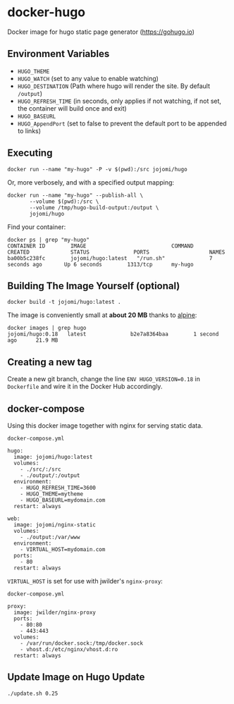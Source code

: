 # docker-hugo

Docker image for hugo static page generator (https://gohugo.io)


## Environment Variables

* `HUGO_THEME`
* `HUGO_WATCH` (set to any value to enable watching)
* `HUGO_DESTINATION` (Path where hugo will render the site. By default `/output`)
* `HUGO_REFRESH_TIME` (in seconds, only applies if not watching, if not set, the container will build once and exit)
* `HUGO_BASEURL`
* `HUGO_AppendPort` (set to false to prevent the default port to be appended to links)


## Executing

    docker run --name "my-hugo" -P -v $(pwd):/src jojomi/hugo

Or, more verbosely, and with a specified output mapping:

    docker run --name "my-hugo" --publish-all \
           --volume $(pwd):/src \
           --volume /tmp/hugo-build-output:/output \
           jojomi/hugo

Find your container:

    docker ps | grep "my-hugo"
    CONTAINER ID        IMAGE                           COMMAND                CREATED             STATUS              PORTS                   NAMES
    ba00b5c238fc        jojomi/hugo:latest   "/run.sh"              7 seconds ago       Up 6 seconds        1313/tcp      my-hugo


## Building The Image Yourself (optional)

    docker build -t jojomi/hugo:latest .

The image is conveniently small at **about 20 MB** thanks to [alpine](http://gliderlabs.viewdocs.io/docker-alpine):

    docker images | grep hugo
    jojomi/hugo:0.18   latest              b2e7a8364baa        1 second ago      21.9 MB



## Creating a new tag

Create a new git branch, change the line `ENV HUGO_VERSION=0.18` in `Dockerfile` and wire it in the Docker Hub accordingly.


## docker-compose

Using this docker image together with nginx for serving static data.

`docker-compose.yml`

```
hugo:
  image: jojomi/hugo:latest
  volumes:
    - ./src/:/src
    - ./output/:/output
  environment:
    - HUGO_REFRESH_TIME=3600
    - HUGO_THEME=mytheme
    - HUGO_BASEURL=mydomain.com
  restart: always

web:
  image: jojomi/nginx-static
  volumes:
    - ./output:/var/www
  environment:
    - VIRTUAL_HOST=mydomain.com
  ports:
    - 80
  restart: always
```

`VIRTUAL_HOST` is set for use with jwilder's `nginx-proxy`:

`docker-compose.yml`

```
proxy:
  image: jwilder/nginx-proxy
  ports:
    - 80:80
    - 443:443
  volumes:
    - /var/run/docker.sock:/tmp/docker.sock
    - vhost.d:/etc/nginx/vhost.d:ro
  restart: always
```


## Update Image on Hugo Update

```./update.sh 0.25```
